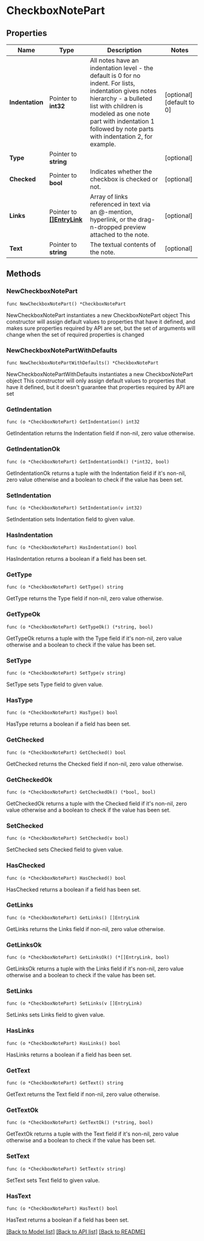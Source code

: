 # CheckboxNotePart

## Properties

Name | Type | Description | Notes
------------ | ------------- | ------------- | -------------
**Indentation** | Pointer to **int32** | All notes have an indentation level - the default is 0 for no indent. For lists, indentation gives notes hierarchy - a bulleted list with children is modeled as one note part with indentation 1 followed by note parts with indentation 2, for example. | [optional] [default to 0]
**Type** | Pointer to **string** |  | [optional] 
**Checked** | Pointer to **bool** | Indicates whether the checkbox is checked or not.  | [optional] 
**Links** | Pointer to [**[]EntryLink**](EntryLink.md) | Array of links referenced in text via an @-mention, hyperlink, or the drag-n-dropped preview attached to the note.  | [optional] 
**Text** | Pointer to **string** | The textual contents of the note. | [optional] 

## Methods

### NewCheckboxNotePart

`func NewCheckboxNotePart() *CheckboxNotePart`

NewCheckboxNotePart instantiates a new CheckboxNotePart object
This constructor will assign default values to properties that have it defined,
and makes sure properties required by API are set, but the set of arguments
will change when the set of required properties is changed

### NewCheckboxNotePartWithDefaults

`func NewCheckboxNotePartWithDefaults() *CheckboxNotePart`

NewCheckboxNotePartWithDefaults instantiates a new CheckboxNotePart object
This constructor will only assign default values to properties that have it defined,
but it doesn't guarantee that properties required by API are set

### GetIndentation

`func (o *CheckboxNotePart) GetIndentation() int32`

GetIndentation returns the Indentation field if non-nil, zero value otherwise.

### GetIndentationOk

`func (o *CheckboxNotePart) GetIndentationOk() (*int32, bool)`

GetIndentationOk returns a tuple with the Indentation field if it's non-nil, zero value otherwise
and a boolean to check if the value has been set.

### SetIndentation

`func (o *CheckboxNotePart) SetIndentation(v int32)`

SetIndentation sets Indentation field to given value.

### HasIndentation

`func (o *CheckboxNotePart) HasIndentation() bool`

HasIndentation returns a boolean if a field has been set.

### GetType

`func (o *CheckboxNotePart) GetType() string`

GetType returns the Type field if non-nil, zero value otherwise.

### GetTypeOk

`func (o *CheckboxNotePart) GetTypeOk() (*string, bool)`

GetTypeOk returns a tuple with the Type field if it's non-nil, zero value otherwise
and a boolean to check if the value has been set.

### SetType

`func (o *CheckboxNotePart) SetType(v string)`

SetType sets Type field to given value.

### HasType

`func (o *CheckboxNotePart) HasType() bool`

HasType returns a boolean if a field has been set.

### GetChecked

`func (o *CheckboxNotePart) GetChecked() bool`

GetChecked returns the Checked field if non-nil, zero value otherwise.

### GetCheckedOk

`func (o *CheckboxNotePart) GetCheckedOk() (*bool, bool)`

GetCheckedOk returns a tuple with the Checked field if it's non-nil, zero value otherwise
and a boolean to check if the value has been set.

### SetChecked

`func (o *CheckboxNotePart) SetChecked(v bool)`

SetChecked sets Checked field to given value.

### HasChecked

`func (o *CheckboxNotePart) HasChecked() bool`

HasChecked returns a boolean if a field has been set.

### GetLinks

`func (o *CheckboxNotePart) GetLinks() []EntryLink`

GetLinks returns the Links field if non-nil, zero value otherwise.

### GetLinksOk

`func (o *CheckboxNotePart) GetLinksOk() (*[]EntryLink, bool)`

GetLinksOk returns a tuple with the Links field if it's non-nil, zero value otherwise
and a boolean to check if the value has been set.

### SetLinks

`func (o *CheckboxNotePart) SetLinks(v []EntryLink)`

SetLinks sets Links field to given value.

### HasLinks

`func (o *CheckboxNotePart) HasLinks() bool`

HasLinks returns a boolean if a field has been set.

### GetText

`func (o *CheckboxNotePart) GetText() string`

GetText returns the Text field if non-nil, zero value otherwise.

### GetTextOk

`func (o *CheckboxNotePart) GetTextOk() (*string, bool)`

GetTextOk returns a tuple with the Text field if it's non-nil, zero value otherwise
and a boolean to check if the value has been set.

### SetText

`func (o *CheckboxNotePart) SetText(v string)`

SetText sets Text field to given value.

### HasText

`func (o *CheckboxNotePart) HasText() bool`

HasText returns a boolean if a field has been set.


[[Back to Model list]](../README.md#documentation-for-models) [[Back to API list]](../README.md#documentation-for-api-endpoints) [[Back to README]](../README.md)


